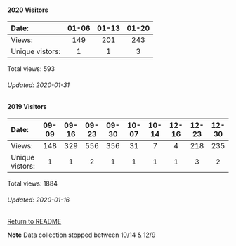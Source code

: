 #### 2020 Visitors
Date:             | 01-06 | 01-13 | 01-20
|:---             |:---:  |:---:  |:---:
Views:            |  149  |  201  |  243
Unique  vistors:  |    1  |    1  |    3

Total views: 593
###### Updated: 2020-01-31


#### 2019 Visitors
Date:   | 09-09 | 09-16 | 09-23 | 09-30 | 10-07 | 10-14 | 12-16 | 12-23 | 12-30
|:---   |:---:    |:---:  |:---:  |:---:  |:---:  |:---:  |:---:  |:---:  |:---:
Views:  |  148  |  329  |  556  |  356  |  31   |   7  |   4  | 218 | 235
Unique  vistors:  |  1  |   1   |   2   |   1   |   1  |   1  |  1  |  3  |  2

Total views: 1884
###### Updated: 2020-01-16

[Return to README](https://github.com/BradleyA/git-TEST-commit-automation/tree/master/hooks#traffic)

**Note**  Data collection stopped between 10/14 & 12/9

